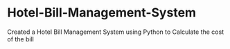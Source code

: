 # Hotel-Bill-Management-System
Created a Hotel Bill Management System using Python to Calculate the cost of the bill
